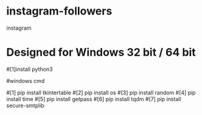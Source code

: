 # instagram-followers
instagram
# Designed for Windows 32 bit / 64 bit

#[1]install python3

#windows cmd

#[1] pip install tkintertable
#[2] pip install os
#[3] pip install random
#[4] pip install time
#[5] pip install getpass
#[6] pip install tqdm
#[7] pip install secure-smtplib
